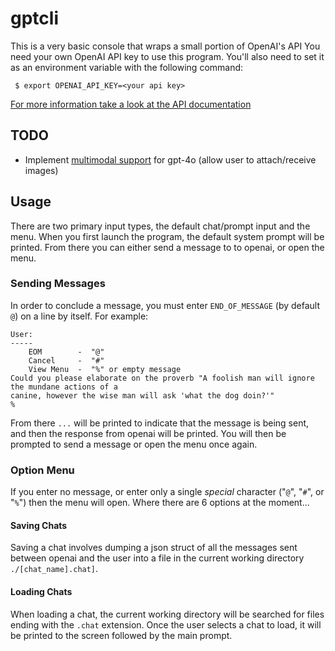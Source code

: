 # gptcli
This is a very basic console that wraps a small portion of OpenAI's API
You need your own OpenAI API key to use this program. You'll also need to set it as an
environment variable with the following command:
```
 $ export OPENAI_API_KEY=<your api key>
```
[For more information take a look at the API documentation](https://platform.openai.com/docs/quickstart?context=python)

## TODO
- Implement [multimodal support](https://platform.openai.com/docs/guides/vision) for gpt-4o (allow user to attach/receive images)

## Usage
There are two primary input types, the default chat/prompt input and the menu. When you first
launch the program, the default system prompt will be printed. From there you can either send
a message to to openai, or open the menu.

### Sending Messages
In order to conclude a message, you must enter `END_OF_MESSAGE` (by default `@`) on a line by
itself. For example:
```
User:
-----
    EOM        -  "@"
    Cancel     -  "#"
    View Menu  -  "%" or empty message
Could you please elaborate on the proverb "A foolish man will ignore the mundane actions of a
canine, however the wise man will ask 'what the dog doin?'"
%
```
From there `...` will be printed to indicate that the message is being sent, and then the 
response from openai will be printed. You will then be prompted to send a message or open the
menu once again.

### Option Menu
If you enter no message, or enter only a single *special* character ("`@`", "`#`", or "`%`")
then the menu will open. Where there are 6 options at the moment...

#### Saving Chats
Saving a chat involves dumping a json struct of all the messages sent between openai and the
user into a file in the current working directory `./[chat_name].chat]`.

#### Loading Chats
When loading a chat, the current working directory will be searched for files ending with the
`.chat` extension. Once the user selects a chat to load, it will be printed to the screen
followed by the main prompt.

